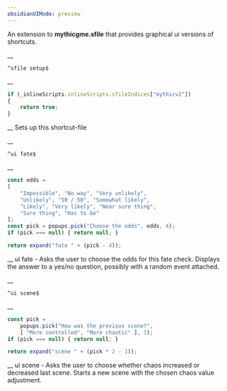 ```yaml
---
obsidianUIMode: preview
---
```


An extension to __mythicgme.sfile__ that provides graphical ui versions of shortcuts.


__
```
^sfile setup$
```
__
```js
if (_inlineScripts.inlineScripts.sfileIndices["mythicv2"])
{
	return true;
}
```
__
Sets up this shortcut-file


__
```
^ui fate$
```
__
```js
const odds =
[
	"Impossible", "No way", "Very unlikely",
	"Unlikely", "50 / 50", "Somewhat likely",
	"Likely", "Very likely", "Near sure thing",
	"Sure thing", "Has to be"
];
const pick = popups.pick("Choose the odds", odds, 4);
if (pick === null) { return null; }

return expand("fate " + (pick - 4));
```
__
ui fate - Asks the user to choose the odds for this fate check.
Displays the answer to a yes/no question, possibly with a random event attached.


__
```
^ui scene$
```
__
```js
const pick =
	popups.pick("How was the previous scene?",
	[ "More controlled", "More chaotic" ], 1);
if (pick === null) { return null; }

return expand("scene " + (pick * 2 - 1));
```
__
ui scene - Asks the user to choose whether chaos increased or decreased last scene.
Starts a new scene with the chosen chaos value adjustment.
